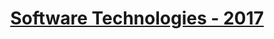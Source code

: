# <a href="https://softuni.bg/trainings/1511/software-technologies-february-2017" rel="Software Technologies"><p align="center">Software Technologies - 2017<p>
</a>
